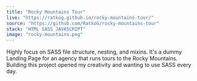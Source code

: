 ```yaml
---
title: "Rocky Mountains Tour"
live: "https://ratkog.github.io/rocky-mountains-tour/"
source: "https://github.com/RatkoG/rocky-mountains-tour"
stack: "HTML SASS JAVASCRIPT"
image: "rocky-mountains.png"
---
```


Highly focus on SASS file structure, nesting, and mixins. It's a dummy Landing Page for an agency that runs tours to the Rocky Mountains. Building this project opened my creativity and wanting to use SASS every day.
